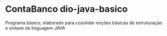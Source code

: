 # ContaBanco dio-java-basico

Programa básico, elaborado para cosolidar noções básicas de estruturação e sintaxe da linguagem JAVA

